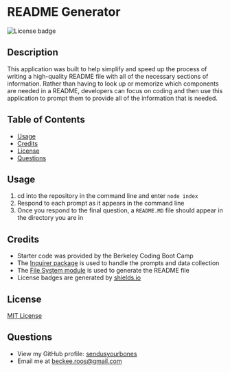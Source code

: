 # README Generator
![License badge](https://img.shields.io/badge/license-MIT%20License-brightgreen)
## Description
This application was built to help simplify and speed up the process of writing a high-quality README file with all of the necessary sections of information. Rather than having to look up or memorize which components are needed in a README, developers can focus on coding and then use this application to prompt them to provide all of the information that is needed.
## Table of Contents
* [Usage](#usage)
* [Credits](#credits)
* [License](#license)
* [Questions](#questions)
## Usage
1. cd into the repository in the command line and enter ```node index```
2. Respond to each prompt as it appears in the command line
3. Once you respond to the final question, a ```README.MD``` file should appear in the directory you are in
## Credits
- Starter code was provided by the Berkeley Coding Boot Camp
- The [Inquirer package](https://www.npmjs.com/package/inquirer/v/8.2.4) is used to handle the prompts and data collection
- The [File System module](https://nodejs.org/api/fs.html) is used to generate the README file
- License badges are generated by [shields.io](https://shields.io/)
## License
[MIT License](https://opensource.org/license/mit/)
## Questions
- View my GitHub profile: [sendusyourbones](https://github.com/sendusyourbones)
- Email me at [beckee.roos@gmail.com](mailto:beckee.roos@gmail.com)